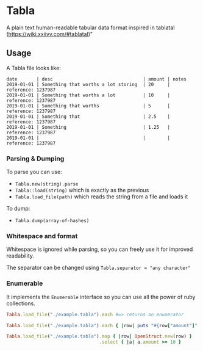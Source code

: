 # Tabla

A plain text human-readable tabular data format inspired in tablatal (https://wiki.xxiivv.com/#tablatal)"

## Usage

A Tabla file looks like:

```
date       | desc                                 | amount | notes
2019-01-01 | Something that worths a lot storing  | 20     | reference: 1237987
2019-01-01 | Something that worths a lot          | 10     | reference: 1237987
2019-01-01 | Something that worths                | 5      | reference: 1237987
2019-01-01 | Something that                       | 2.5    | reference: 1237987
2019-01-01 | Something                            | 1.25   | reference: 1237987
2019-01-01 |                                      |        | reference: 1237987
```
### Parsing & Dumping

To parse you can use:

* `Tabla.new(string).parse`
* `Tabla::load(string)` which is exactly as the previous
* `Tabla.load_file(path)` which reads the string from a file and loads it

To dump:

* `Tabla.dump(array-of-hashes)`

### Whitespace and format

Whitespace is ignored while parsing, so you can freely use it for improved readability.

The separator can be changed using `Tabla.separator = "any character"`

### Enumerable

It implements the `Enumerable` interface so you can use all the power of ruby collections.

```ruby
Tabla.load_file("./example.tabla").each #=> returns an enumerator
```

```ruby
Tabla.load_file("./example.tabla").each { |row| puts "#{row["amount"]" }
```

```ruby
Tabla.load_file("./example.tabla").map { |row| OpenStruct.new(row) }
                                  .select { |a| a.amount >= 10 }
```

